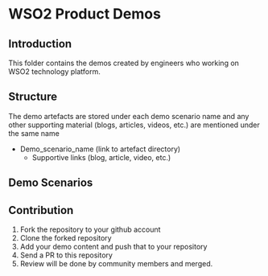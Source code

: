 # WSO2 Product Demos
## Introduction
This folder contains the demos created by engineers who working on WSO2 technology platform.

## Structure
The demo artefacts are stored under each demo scenario name and any other supporting material (blogs, articles, videos, etc.) are mentioned under the same name

- Demo_scenario_name (link to artefact directory)
	- Supportive links (blog, article, video, etc.)

## Demo Scenarios

## Contribution
1) Fork the repository to your github account
2) Clone the forked repository
3) Add your demo content and push that to your repository
3) Send a PR to this repository
4) Review will be done by community members and merged.


